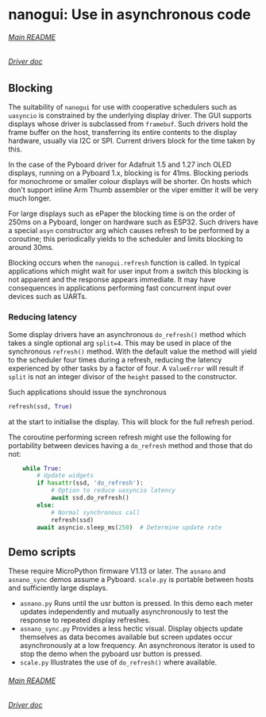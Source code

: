 # nanogui: Use in asynchronous code

###### [Main README](./README.md)

###### [Driver doc](./DRIVERS.md)

## Blocking

The suitability of `nanogui` for use with cooperative schedulers such as
`uasyncio` is constrained by the underlying display driver. The GUI supports
displays whose driver is subclassed from `framebuf`. Such drivers hold the
frame buffer on the host, transferring its entire contents to the display
hardware, usually via I2C or SPI. Current drivers block for the time taken by
this.

In the case of the Pyboard driver for Adafruit 1.5 and 1.27 inch OLED displays,
running on a Pyboard 1.x, blocking is for 41ms. Blocking periods for monochrome
or smaller colour displays will be shorter. On hosts which don't support inline
Arm Thumb assembler or the viper emitter it will be very much longer.

For large displays such as ePaper the blocking time is on the order of 250ms on
a Pyboard, longer on hardware such as ESP32. Such drivers have a special `asyn`
constructor arg which causes refresh to be performed by a coroutine; this
periodically yields to the scheduler and limits blocking to around 30ms.

Blocking occurs when the `nanogui.refresh` function is called. In typical
applications which might wait for user input from a switch this blocking is
not apparent and the response appears immediate. It may have consequences in
applications performing fast concurrent input over devices such as UARTs.

### Reducing latency

Some display drivers have an asynchronous `do_refresh()` method which takes a
single optional arg `split=4`. This may be used in place of the synchronous
`refresh()` method. With the default value the method will yield to the
scheduler four times during a refresh, reducing the latency experienced by
other tasks by a factor of four. A `ValueError` will result if `split` is not
an integer divisor of the `height` passed to the constructor.

Such applications should issue the synchronous
```python
refresh(ssd, True)
```
at the start to initialise the display. This will block for the full refresh
period.

The coroutine performing screen refresh might use the following for portability
between devices having a `do_refresh` method and those that do not:
```python
    while True:
        # Update widgets
        if hasattr(ssd, 'do_refresh'):
            # Option to reduce uasyncio latency
            await ssd.do_refresh()
        else:
            # Normal synchronous call
            refresh(ssd)
        await asyncio.sleep_ms(250)  # Determine update rate
```

## Demo scripts

These require MicroPython firmware V1.13 or later. The `asnano` and
`asnano_sync` demos assume a Pyboard. `scale.py` is portable between hosts and
sufficiently large displays.

 * `asnano.py` Runs until the usr button is pressed. In this demo each meter
 updates independently and mutually asynchronously to test the response to
 repeated display refreshes.
 * `asnano_sync.py` Provides a less hectic visual. Display objects update
 themselves as data becomes available but screen updates occur asynchronously
 at a low frequency. An asynchronous iterator is used to stop the demo when the
 pyboard usr button is pressed.
 * `scale.py` Illustrates the use of `do_refresh()` where available.

###### [Main README](./README.md)

###### [Driver doc](./DRIVERS.md)
